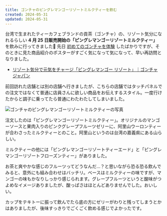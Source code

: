 ```yaml
---
title: ゴンチャのピングレマンゴーリゾートミルクティーを飲む
created: 2024-05-31
updated: 2024-05-31
---
```


台湾で生まれたティーカフェブランドの貢茶（ゴンチャ）の、リゾート気分になれるらしい **4 月 25 日販売開始の「ピングレマンゴーリゾートミルクティー」** を飲みに行ってきました🍵 先日 [初めてのゴンチャを体験](/blog/20240509/) したばかりですが、そのときに見た商品紹介のポスターがすごく気になって気になって、早い再訪問となりました。

- [リゾート気分で元気をチャージ「ピングレマンゴー リゾート」｜ゴンチャ ジャパン](https://campaign.gongcha.co.jp/pinkgrapefruit-mango-2024/index.html)

前回訪れた店舗とは別の店舗へ行きましたが、こちらの店舗ではタッチパネルでの注文ではなくて普通に店員さんに欲しい商品をお伝えするスタイル。一度行けたからと調子に乗ってたら普通にわたわたしてしまいました。

![ゴンチャのピングレマンゴーリゾートミルクティーの写真](cec31321-2726-403f-21bb-ccb840c3d900)

注文したのは「ピングレマンゴーリゾートミルクティー」。オリジナルのマンゴーソースと果肉入りのピンクグレープフルーツゼリーに、阿里山ウーロンティーが合わさったミルクティーとのこと。阿里山というのは台湾の嘉義県にある山らしい。

ミルクティーの他には「ピングレマンゴーリゾートティーエード」と「ピングレマンゴーリゾートフローズンティー」がありました。

お茶と爽やかな感じのフルーツってどうなんだ…？と思いながら恐る恐る飲んでみると、意外にも組み合わせはバッチリ。ベースはミルクティーの味ですが、マンゴーの味もかなりしっかり感じられます。グレープフルーツというと酸味がつよめなイメージありましたが、酸っぱさはほとんどありませんでした。おいしい。

カップをテキトーに振って飲んでたら底の方にゼリーがわりと残ってしまうとかはありましたが、後味すっきりでごくごく飲める感じでよかったです。
